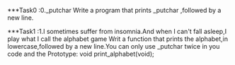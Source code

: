 ***Task0 :0._putchar
    Write a program that prints _putchar ,followed by a new line.

***Task1 :1.I sometimes suffer from insomnia.And when I can't fall asleep,I play what I call the alphabet game
    Writ a function that prints the alphabet,in lowercase,followed by a new line.You can only use _putchar twice in you code and the Prototype: void print_alphabet(void);



